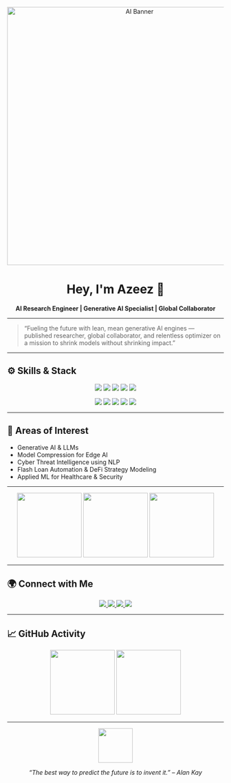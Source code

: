 <p align="center">
    <img src="https://media.giphy.com/media/26xBwdIuRJiAIqHwA/giphy.gif" width="600" alt="AI Banner" />
</p>

<h1 align="center">Hey, I'm Azeez 👋</h1>
<p align="center"><strong>AI Research Engineer | Generative AI Specialist | Global Collaborator</strong></p>

---

> “Fueling the future with lean, mean generative AI engines — published researcher, global collaborator, and relentless optimizer on a mission to shrink models without shrinking impact.”

---

## ⚙️ Skills & Stack

<p align="center">
  <img src="https://img.shields.io/badge/Python-3670A0?style=for-the-badge&logo=python&logoColor=ffdd54" />
  <img src="https://img.shields.io/badge/PyTorch-EE4C2C?style=for-the-badge&logo=pytorch&logoColor=white" />
  <img src="https://img.shields.io/badge/TensorFlow-FF6F00?style=for-the-badge&logo=tensorflow&logoColor=white" />
  <img src="https://img.shields.io/badge/HuggingFace-FBBF24?style=for-the-badge&logo=huggingface&logoColor=white" />
  <img src="https://img.shields.io/badge/Transformers-000000?style=for-the-badge&logo=openai&logoColor=white" />
</p>
<p align="center">
  <img src="https://img.shields.io/badge/Docker-2496ED?style=for-the-badge&logo=docker&logoColor=white" />
  <img src="https://img.shields.io/badge/Kubernetes-326CE5?style=for-the-badge&logo=kubernetes&logoColor=white" />
  <img src="https://img.shields.io/badge/GCP-4285F4?style=for-the-badge&logo=googlecloud&logoColor=white" />
  <img src="https://img.shields.io/badge/AWS-232F3E?style=for-the-badge&logo=amazonaws&logoColor=white" />
  <img src="https://img.shields.io/badge/GitHub_Actions-2088FF?style=for-the-badge&logo=githubactions&logoColor=white" />
</p>

---

## 🧠 Areas of Interest

- Generative AI & LLMs  
- Model Compression for Edge AI  
- Cyber Threat Intelligence using NLP  
- Flash Loan Automation & DeFi Strategy Modeling  
- Applied ML for Healthcare & Security  

---

<p align="center">
  <img src="https://media.giphy.com/media/v1.Y2lkPTc5MGI3NjExYjljNmUzM2MwODk4NjY1NzA2MmY3YmU5MTk4NjRkMDZlOGM5ZTJmOSZlcD12MV9naWZzX3NlYXJjaCZjdD1n/3ohs4BSacFKI7A717q/giphy.gif" height="150" />
  <img src="https://media.giphy.com/media/lP8xu5t2DLGG045H8F/giphy.gif" height="150" />
  <img src="https://media.giphy.com/media/f3iwJFOVOwuy7K6FFw/giphy.gif" height="150" />
</p>

---

## 🌍 Connect with Me

<p align="center">
  <a href="https://github.com/mohammmed-azeez">
    <img src="https://img.shields.io/badge/GitHub-100000?style=for-the-badge&logo=github&logoColor=white" />
  </a>
  <a href="https://linkedin.com/in/mohammed-azeez">
    <img src="https://img.shields.io/badge/LinkedIn-0077B5?style=for-the-badge&logo=linkedin&logoColor=white" />
  </a>
  <a href="mailto:zaidhusssain@gmail.com">
    <img src="https://img.shields.io/badge/Email-D14836?style=for-the-badge&logo=gmail&logoColor=white" />
  </a>
  <a href="https://twitter.com/mohammmed_azeez">
    <img src="https://img.shields.io/badge/Twitter-1DA1F2?style=for-the-badge&logo=twitter&logoColor=white" />
  </a>
</p>

---

## 📈 GitHub Activity

<p align="center">
  <img src="https://github-readme-stats.vercel.app/api?username=mohammmed-azeez&show_icons=true&theme=dark&hide_border=true" height="150" />
  <img src="https://github-readme-stats.vercel.app/api/top-langs/?username=mohammmed-azeez&layout=compact&theme=dark&hide_border=true" height="150" />
</p>

---

<p align="center">
  <img src="https://media.giphy.com/media/3o7qE1YN7aBOFPRw8E/giphy.gif" height="80" />
</p>

<p align="center">
  <em>“The best way to predict the future is to invent it.” – Alan Kay</em>
</p>
